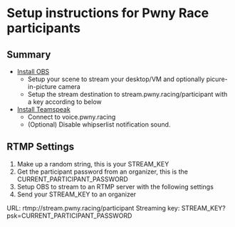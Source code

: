 # Setup instructions for Pwny Race participants

## Summary

* [Install OBS](https://obsproject.com)
  - Setup your scene to stream your desktop/VM and optionally picure-in-picture camera
  - Setup the stream destination to stream.pwny.racing/participant with a key according to below
* [Install Teamspeak](https://www.teamspeak.com/en/downloads/)
  - Connect to voice.pwny.racing
  - (Optional) Disable whipserlist notification sound.

## RTMP Settings

1. Make up a random string, this is your STREAM_KEY
2. Get the participant password from an organizer, this is the CURRENT_PARTICIPANT_PASSWORD
3. Setup OBS to stream to an RTMP server with the following settings
4. Send your STREAM_KEY to an organizer

URL: rtmp://stream.pwny.racing/participant
Streaming key: STREAM_KEY?psk=CURRENT_PARTICIPANT_PASSWORD
